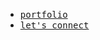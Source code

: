 
<!--
**garaven/garaven** is a ✨ _special_ ✨ repository because its `README.md` (this file) appears on your GitHub profile.

Here are some ideas to get you started:

- 🔭 I’m currently working on ...
- 🌱 I’m currently learning ...
- 👯 I’m looking to collaborate on ...
- 🤔 I’m looking for help with ...
- 💬 Ask me about ...
- 📫 How to reach me: ...
- 😄 Pronouns: ...
- ⚡ Fun fact: ...
-->
<ul>
  <li>
    <samp>
      <a href="https://garaven.vercel.app">portfolio</a>
    </samp>
  </li>
    <li>
    <samp>
      <a href="mailto:garaven.camilo@gmail.com">let's connect</a>
    </samp>
  </li>
</ul>

